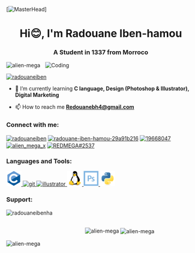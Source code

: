 [![MasterHead](https://images.squarespace-cdn.com/content/v1/5ea6ed6e3eea9567000c92ae/1613152360035-E3GY9L8KUFHRLSTBCKIX/8.gif?format=750w?token=eyJ0eXAiOiJKV1QiLCJhbGciOiJIUzI1NiJ9.eyJzdWIiOiJ1cm46YXBwOjdlMGQxODg5ODIyNjQzNzNhNWYwZDQxNWVhMGQyNmUwIiwiaXNzIjoidXJuOmFwcDo3ZTBkMTg4OTgyMjY0MzczYTVmMGQ0MTVlYTBkMjZlMCIsIm9iaiI6W1t7InBhdGgiOiJcL2ZcLzAwNWI5NDEzLWM1ZjUtNDI2Ni1iMjk1LTY3MzYyNGI4NGVlMVwvZGVqc2E1Ny0wNGNhMjEzNC1iNzcwLTRlMmItYTA5Zi1hMWI1YjdjMjc5MjguZ2lmIn1dXSwiYXVkIjpbInVybjpzZXJ2aWNlOmZpbGUuZG93bmxvYWQiXX0.yGAX8LUod_AWRCu986KvR1EYi6LivFEed85DjlhKQyc)]
<h1 align="center">Hi😊, I'm Radouane Iben-hamou</h1>
<h3 align="center">A Student in 1337 from Morroco</h3>
<img align="right" alt="Coding" width="400" src="https://i.pinimg.com/originals/e4/26/70/e426702edf874b181aced1e2fa5c6cde.gif">


<p align="left"> <img src="https://komarev.com/ghpvc/?username=alien-mega&label=Profile%20views&color=0e75b6&style=flat" alt="alien-mega" /> </p>

<p align="left"> <a href="https://twitter.com/radouaneiben" target="blank"><img src="https://img.shields.io/twitter/follow/radouaneiben?logo=twitter&style=for-the-badge" alt="radouaneiben" /></a> </p>

- 🌱 I’m currently learning **C language, Design (Photoshop & Illustrator), Digital Marketing**

- 📫 How to reach me **Redouanebh4@gmail.com**

<h3 align="left">Connect with me:</h3>
<p align="left">
<a href="https://twitter.com/radouaneiben" target="blank"><img align="center" src="https://raw.githubusercontent.com/rahuldkjain/github-profile-readme-generator/master/src/images/icons/Social/twitter.svg" alt="radouaneiben" height="30" width="40" /></a>
<a href="https://linkedin.com/in/radouane-iben-hamou-29a91b216" target="blank"><img align="center" src="https://raw.githubusercontent.com/rahuldkjain/github-profile-readme-generator/master/src/images/icons/Social/linked-in-alt.svg" alt="radouane-iben-hamou-29a91b216" height="30" width="40" /></a>
<a href="https://stackoverflow.com/users/19668047" target="blank"><img align="center" src="https://raw.githubusercontent.com/rahuldkjain/github-profile-readme-generator/master/src/images/icons/Social/stack-overflow.svg" alt="19668047" height="30" width="40" /></a>
<a href="https://instagram.com/alien_mega_x" target="blank"><img align="center" src="https://raw.githubusercontent.com/rahuldkjain/github-profile-readme-generator/master/src/images/icons/Social/instagram.svg" alt="alien_mega_x" height="30" width="40" /></a>
<a href="https://discord.gg/REDMEGA#2537" target="blank"><img align="center" src="https://raw.githubusercontent.com/rahuldkjain/github-profile-readme-generator/master/src/images/icons/Social/discord.svg" alt="REDMEGA#2537" height="30" width="40" /></a>
</p>

<h3 align="left">Languages and Tools:</h3>
<p align="left"> <a href="https://www.cprogramming.com/" target="_blank" rel="noreferrer"> <img src="https://raw.githubusercontent.com/devicons/devicon/master/icons/c/c-original.svg" alt="c" width="40" height="40"/> </a> <a href="https://git-scm.com/" target="_blank" rel="noreferrer"> <img src="https://www.vectorlogo.zone/logos/git-scm/git-scm-icon.svg" alt="git" width="40" height="40"/> </a> <a href="https://www.adobe.com/in/products/illustrator.html" target="_blank" rel="noreferrer"> <img src="https://www.vectorlogo.zone/logos/adobe_illustrator/adobe_illustrator-icon.svg" alt="illustrator" width="40" height="40"/> </a> <a href="https://www.linux.org/" target="_blank" rel="noreferrer"> <img src="https://raw.githubusercontent.com/devicons/devicon/master/icons/linux/linux-original.svg" alt="linux" width="40" height="40"/> </a> <a href="https://www.photoshop.com/en" target="_blank" rel="noreferrer"> <img src="https://raw.githubusercontent.com/devicons/devicon/master/icons/photoshop/photoshop-line.svg" alt="photoshop" width="40" height="40"/> </a> <a href="https://www.python.org" target="_blank" rel="noreferrer"> <img src="https://raw.githubusercontent.com/devicons/devicon/master/icons/python/python-original.svg" alt="python" width="40" height="40"/> </a> </p>

<h3 align="left">Support:</h3>
<p><a href="https://www.buymeacoffee.com/radouaneibenha"> <img align="left" src="https://cdn.buymeacoffee.com/buttons/v2/default-yellow.png" height="50" width="210" alt="radouaneibenha" /></a></p><br><br>

<p><img align="left" src="https://github-readme-stats.vercel.app/api/top-langs?username=alien-mega&show_icons=true&locale=en&layout=compact" alt="alien-mega" /></p>

<p>&nbsp;<img align="center" src="https://github-readme-stats.vercel.app/api?username=alien-mega&show_icons=true&locale=en" alt="alien-mega" /></p>

<p><img align="center" src="https://github-readme-streak-stats.herokuapp.com/?user=alien-mega&" alt="alien-mega" /></p>
